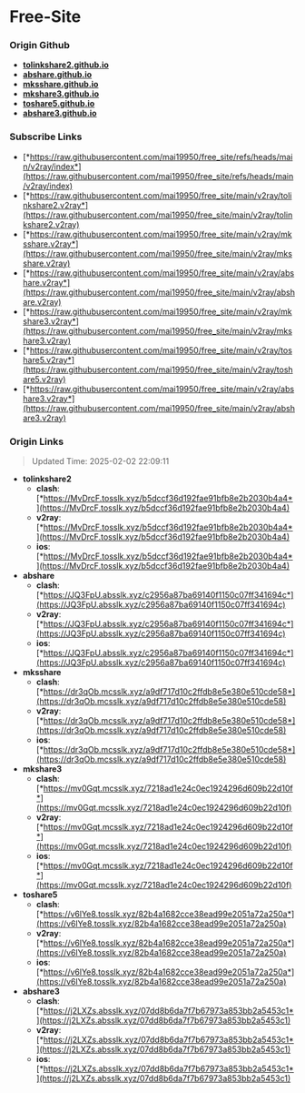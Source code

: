 # Free-Site

### Origin Github

- [**tolinkshare2.github.io**](https://github.com/tolinkshare2/tolinkshare2.github.io)
- [**abshare.github.io**](https://github.com/abshare/abshare.github.io)
- [**mksshare.github.io**](https://github.com/mksshare/mksshare.github.io)
- [**mkshare3.github.io**](https://github.com/mkshare3/mkshare3.github.io)
- [**toshare5.github.io**](https://github.com/toshare5/toshare5.github.io)
- [**abshare3.github.io**](https://github.com/abshare3/abshare3.github.io)

### Subscribe Links

- [*https://raw.githubusercontent.com/mai19950/free_site/refs/heads/main/v2ray/index*](https://raw.githubusercontent.com/mai19950/free_site/refs/heads/main/v2ray/index)
- [*https://raw.githubusercontent.com/mai19950/free_site/main/v2ray/tolinkshare2.v2ray*](https://raw.githubusercontent.com/mai19950/free_site/main/v2ray/tolinkshare2.v2ray)
- [*https://raw.githubusercontent.com/mai19950/free_site/main/v2ray/mksshare.v2ray*](https://raw.githubusercontent.com/mai19950/free_site/main/v2ray/mksshare.v2ray)
- [*https://raw.githubusercontent.com/mai19950/free_site/main/v2ray/abshare.v2ray*](https://raw.githubusercontent.com/mai19950/free_site/main/v2ray/abshare.v2ray)
- [*https://raw.githubusercontent.com/mai19950/free_site/main/v2ray/mkshare3.v2ray*](https://raw.githubusercontent.com/mai19950/free_site/main/v2ray/mkshare3.v2ray)
- [*https://raw.githubusercontent.com/mai19950/free_site/main/v2ray/toshare5.v2ray*](https://raw.githubusercontent.com/mai19950/free_site/main/v2ray/toshare5.v2ray)
- [*https://raw.githubusercontent.com/mai19950/free_site/main/v2ray/abshare3.v2ray*](https://raw.githubusercontent.com/mai19950/free_site/main/v2ray/abshare3.v2ray)

### Origin Links

> Updated Time: 2025-02-02 22:09:11

- **tolinkshare2**
  - **clash**: [*https://MvDrcF.tosslk.xyz/b5dccf36d192fae91bfb8e2b2030b4a4*](https://MvDrcF.tosslk.xyz/b5dccf36d192fae91bfb8e2b2030b4a4)
  - **v2ray**: [*https://MvDrcF.tosslk.xyz/b5dccf36d192fae91bfb8e2b2030b4a4*](https://MvDrcF.tosslk.xyz/b5dccf36d192fae91bfb8e2b2030b4a4)
  - **ios**: [*https://MvDrcF.tosslk.xyz/b5dccf36d192fae91bfb8e2b2030b4a4*](https://MvDrcF.tosslk.xyz/b5dccf36d192fae91bfb8e2b2030b4a4)
- **abshare**
  - **clash**: [*https://JQ3FpU.absslk.xyz/c2956a87ba69140f1150c07ff341694c*](https://JQ3FpU.absslk.xyz/c2956a87ba69140f1150c07ff341694c)
  - **v2ray**: [*https://JQ3FpU.absslk.xyz/c2956a87ba69140f1150c07ff341694c*](https://JQ3FpU.absslk.xyz/c2956a87ba69140f1150c07ff341694c)
  - **ios**: [*https://JQ3FpU.absslk.xyz/c2956a87ba69140f1150c07ff341694c*](https://JQ3FpU.absslk.xyz/c2956a87ba69140f1150c07ff341694c)
- **mksshare**
  - **clash**: [*https://dr3qOb.mcsslk.xyz/a9df717d10c2ffdb8e5e380e510cde58*](https://dr3qOb.mcsslk.xyz/a9df717d10c2ffdb8e5e380e510cde58)
  - **v2ray**: [*https://dr3qOb.mcsslk.xyz/a9df717d10c2ffdb8e5e380e510cde58*](https://dr3qOb.mcsslk.xyz/a9df717d10c2ffdb8e5e380e510cde58)
  - **ios**: [*https://dr3qOb.mcsslk.xyz/a9df717d10c2ffdb8e5e380e510cde58*](https://dr3qOb.mcsslk.xyz/a9df717d10c2ffdb8e5e380e510cde58)
- **mkshare3**
  - **clash**: [*https://mv0Gqt.mcsslk.xyz/7218ad1e24c0ec1924296d609b22d10f*](https://mv0Gqt.mcsslk.xyz/7218ad1e24c0ec1924296d609b22d10f)
  - **v2ray**: [*https://mv0Gqt.mcsslk.xyz/7218ad1e24c0ec1924296d609b22d10f*](https://mv0Gqt.mcsslk.xyz/7218ad1e24c0ec1924296d609b22d10f)
  - **ios**: [*https://mv0Gqt.mcsslk.xyz/7218ad1e24c0ec1924296d609b22d10f*](https://mv0Gqt.mcsslk.xyz/7218ad1e24c0ec1924296d609b22d10f)
- **toshare5**
  - **clash**: [*https://v6lYe8.tosslk.xyz/82b4a1682cce38ead99e2051a72a250a*](https://v6lYe8.tosslk.xyz/82b4a1682cce38ead99e2051a72a250a)
  - **v2ray**: [*https://v6lYe8.tosslk.xyz/82b4a1682cce38ead99e2051a72a250a*](https://v6lYe8.tosslk.xyz/82b4a1682cce38ead99e2051a72a250a)
  - **ios**: [*https://v6lYe8.tosslk.xyz/82b4a1682cce38ead99e2051a72a250a*](https://v6lYe8.tosslk.xyz/82b4a1682cce38ead99e2051a72a250a)
- **abshare3**
  - **clash**: [*https://j2LXZs.absslk.xyz/07dd8b6da7f7b67973a853bb2a5453c1*](https://j2LXZs.absslk.xyz/07dd8b6da7f7b67973a853bb2a5453c1)
  - **v2ray**: [*https://j2LXZs.absslk.xyz/07dd8b6da7f7b67973a853bb2a5453c1*](https://j2LXZs.absslk.xyz/07dd8b6da7f7b67973a853bb2a5453c1)
  - **ios**: [*https://j2LXZs.absslk.xyz/07dd8b6da7f7b67973a853bb2a5453c1*](https://j2LXZs.absslk.xyz/07dd8b6da7f7b67973a853bb2a5453c1)
